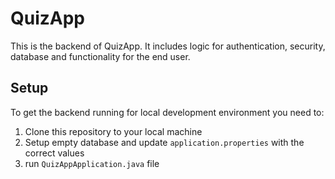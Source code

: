 # QuizApp

This is the backend of QuizApp.
It includes logic for authentication, security, database and functionality for the end user.

## Setup

To get the backend running for local development environment you need to: 
1. Clone this repository to your local machine
2. Setup empty database and update `application.properties` with the correct values
2. run `QuizAppApplication.java` file
